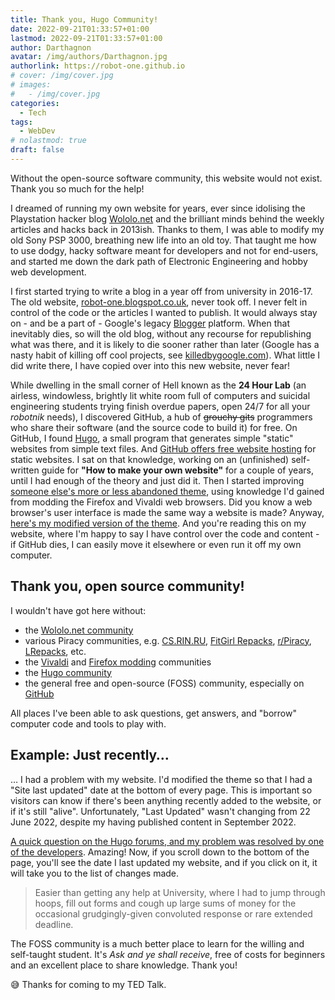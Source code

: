 ```yaml
---
title: Thank you, Hugo Community!
date: 2022-09-21T01:33:57+01:00
lastmod: 2022-09-21T01:33:57+01:00
author: Darthagnon
avatar: /img/authors/Darthagnon.jpg
authorlink: https://robot-one.github.io
# cover: /img/cover.jpg
# images:
#   - /img/cover.jpg
categories:
  - Tech
tags:
  - WebDev
# nolastmod: true
draft: false
---
```


Without the open-source software community, this website would not exist. Thank you so much for the help!

<!--more-->

I dreamed of running my own website for years, ever since idolising the Playstation hacker blog [Wololo.net](https://wololo.net/) and the brilliant minds behind the weekly articles and hacks back in 2013ish. Thanks to them, I was able to modify my old Sony PSP 3000, breathing new life into an old toy. That taught me how to use dodgy, hacky software meant for developers and not for end-users, and started me down the dark path of Electronic Engineering and hobby web development. 

I first started trying to write a blog in a year off from university in 2016-17. The old website, [robot-one.blogspot.co.uk](https://robot-one.blogspot.co.uk), never took off. I never felt in control of the code or the articles I wanted to publish. It would always stay on - and be a part of - Google's legacy [Blogger](https://www.blogger.com/about/?bpli=1) platform. When that inevitably dies, so will the old blog, without any recourse for republishing what was there, and it is likely to die sooner rather than later (Google has a nasty habit of killing off cool projects, see [killedbygoogle.com](https://killedbygoogle.com/)). What little I did write there, I have copied over into this new website, never fear!

While dwelling in the small corner of Hell known as the **24 Hour Lab** (an airless, windowless, brightly lit white room full of computers and suicidal engineering students trying finish overdue papers, open 24/7 for all your *robotnik* needs), I discovered GitHub, a hub of ~~grouchy gits~~ programmers who share their software (and the source code to build it) for free. On GitHub, I found [Hugo](https://gohugo.io/), a small program that generates simple "static" websites from simple text files. And [GitHub offers free website hosting](https://pages.github.com/) for static websites. I sat on that knowledge, working on an (unfinished) self-written guide for **"How to make your own website"** for a couple of years, until I had enough of the theory and just did it. Then I started improving [someone else's more or less abandoned theme](https://github.com/g1eny0ung/hugo-theme-dream), using knowledge I'd gained from modding the Firefox and Vivaldi web browsers. Did you know a web browser's user interface is made the same way a website is made? Anyway, [here's my modified version of the theme](https://github.com/Darthagnon/hugo-theme-dream/tree/production). And you're reading this on my website, where I'm happy to say I have control over the code and content - if GitHub dies, I can easily move it elsewhere or even run it off my own computer.

## Thank you, open source community!
I wouldn't have got here without:
 - the [Wololo.net community](https://wololo.net/talk/)
 - various Piracy communities, e.g. [CS.RIN.RU](https://cs.rin.ru/forum/), [FitGirl Repacks](https://fitgirl-repacks.site/), [r/Piracy](https://old.reddit.com/r/Piracy/), [LRepacks](https://lrepacks.net/), etc.
 - the [Vivaldi](https://forum.vivaldi.net/category/52/modifications) and [Firefox modding](https://old.reddit.com/r/FirefoxCSS) communities
 - the [Hugo community](https://discourse.gohugo.io/)
 - the general free and open-source (FOSS) community, especially on [GitHub](https://github.com/)

All places I've been able to ask questions, get answers, and "borrow" computer code and tools to play with.

## Example: Just recently… 
… I had a problem with my website. I'd modified the theme so that I had a "Site last updated" date at the bottom of every page. This is important so visitors can know if there's been anything recently added to the website, or if it's still "alive". Unfortunately, "Last Updated" wasn't changing from 22 June 2022, despite my having published content in September 2022. 

[A quick question on the Hugo forums, and my problem was resolved by one of the developers](https://discourse.gohugo.io/t/how-best-to-display-site-last-updated-in-site-footer/40597). Amazing! Now, if you scroll down to the bottom of the page, you'll see the date I last updated my website, and if you click on it, it will take you to the list of changes made.

> Easier than getting any help at University, where I had to jump through hoops, fill out forms and cough up large sums of money for the occasional grudgingly-given convoluted response or rare extended deadline.

The FOSS community is a much better place to learn for the willing and self-taught student. It's *Ask and ye shall receive*, free of costs for beginners and an excellent place to share knowledge. Thank you!

😅 Thanks for coming to my TED Talk.

 